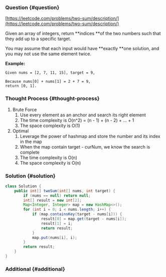 ### Question {#question}

[https://leetcode.com/problems/two-sum/description/](https://leetcode.com/problems/two-sum/description/)

Given an array of integers, return **indices **of the two numbers such that they add up to a specific target.

You may assume that each input would have **exactly **one solution, and you may not use the same element twice.

**Example:**

```
Given nums = [2, 7, 11, 15], target = 9,

Because nums[0] + nums[1] = 2 + 7 = 9,
return [0, 1].
```

### Thought Process {#thought-process}

1. Brute Force
   1. Use every element as an anchor and search its right element
   2. The time complexity is O\(n^2\) = \(n - 1\) + \(n - 2\) + ... + 1
   3. The space complexity is O\(1\)
2. Optimal
   1. Leverage the power of hashmap and store the number and its index in the map
   2. When the map contain target - curNum, we know the search is complete
   3. The time complexity is O\(n\)
   4. The space complexity is O\(n\)

### Solution {#solution}

```java
class Solution {
    public int[] twoSum(int[] nums, int target) {
        if (nums == null) return null;
        int[] result = new int[2];
        Map<Integer, Integer> map = new HashMap<>();
        for (int i = 0; i < nums.length; i++) {
            if (map.containsKey(target - nums[i])) {
                result[0] = map.get(target - nums[i]);
                result[1] = i;
                return result;
            }
            map.put(nums[i], i);
        }
        return result;
    }
}
```

### Additional {#additional}



